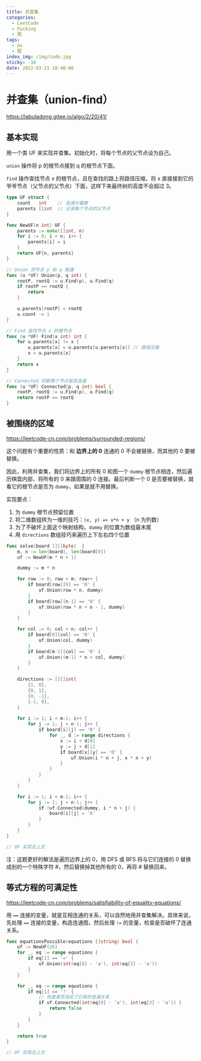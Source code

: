 ```yaml
---
title: 并查集
categories:
  - LeetCode
  - Fucking
  - 图
tags:
  - Go
  - 图
index_img: /img/code.jpg
sticky: -10
date: 2022-03-21 18:48:00
---
```


# 并查集（union-find）

https://labuladong.gitee.io/algo/2/20/41/

## 基本实现

用一个类 UF 来实现并查集。初始化时，将每个节点的父节点设为自己。

`union` 操作将 p 的根节点接到 q 的根节点下面。

`find` 操作查找节点 x 的根节点，且在查找的路上将路径压缩，将 x 直接接到它的爷爷节点（父节点的父节点）下面，这样下来最终树的高度不会超过 3。

```go
type UF struct {
	count   int    // 连通分量数
	parents []int  // 记录每个节点的父节点
}

func NewUF(n int) UF {
	parents := make([]int, n)
	for i := 0; i < n; i++ {
		parents[i] = i
	}
	return UF{n, parents}
}

// Union 将节点 p 和 q 联通
func (u *UF) Union(p, q int) {
	rootP, rootQ := u.Find(p), u.Find(q)
	if rootP == rootQ {
		return
	}

	u.parents[rootP] = rootQ
	u.count -= 1
}

// Find 查找节点 x 的根节点
func (u *UF) Find(x int) int {
	for u.parents[x] != x {
		u.parents[x] = u.parents[u.parents[x]] // 路径压缩
		x = u.parents[x]
	}
	return x
}

// Connected 判断两个节点是否连通
func (u *UF) Connected(p, q int) bool {
	rootP, rootQ := u.Find(p), u.Find(q)
	return rootP == rootQ
}
```

## 被围绕的区域

https://leetcode-cn.com/problems/surrounded-regions/

这个问题有个重要的性质：和 **边界上的 0** 连通的 0 不会被替换，而其他的 0 要被替换。

因此，利用并查集，我们将边界上的所有 0 和图一个 `dummy` 根节点相连，然后遍历棋盘内部，将所有的 0 来跟周围的 0 连接。最后判断一个 0 是否要被替换，就看它的根节点是否为 `dummy`，如果是就不用替换。

实现要点：

1. 为 `dummy` 根节点预留位置
2. 将二维数组转为一维的技巧：`(x, y) => x*n + y` （n 为列数）
3. 为了不破坏上面这个映射结构，`dummy` 的位置为数组最末尾
4. 用 `directions` 数组技巧来遍历上下左右四个位置

```go
func solve(board [][]byte)  {
    m, n := len(board), len(board[0])
    uf := NewUF(m * n + 1)

    dummy := m * n

    for row := 0; row < m; row++ {
        if board[row][0] == 'O' {
            uf.Union(row * n, dummy)
        }
        if board[row][n-1] == 'O' {
            uf.Union(row * n + n - 1, dummy)
        }
    }

    for col := 0; col < n; col++ {
        if board[0][col] == 'O' {
            uf.Union(col, dummy)
        }
        if board[m-1][col] == 'O' {
            uf.Union((m-1) * n + col, dummy)
        }
    }

    directions := [][]int{
        {1, 0},
        {0, 1},
        {0, -1},
        {-1, 0},
    }
    
    for i := 1; i < m-1; i++ {
        for j := 1; j < n-1; j++ {
            if board[i][j] == 'O' {
                for _, d := range directions {
                    x := i + d[0]
                    y := j + d[1]
                    if board[x][y] == 'O' {
                        uf.Union(i * n + j, x * n + y)
                    }
                }
            }
        }
    }

    for i := 1; i < m-1; i++ {
        for j := 1; j < n-1; j++ {
            if !uf.Connected(dummy, i * n + j) {
                board[i][j] = 'X'
            }
        }
    }
}

// UF 实现见上文
```

注：这题更好的解法是遍历边界上的 0，用 DFS 或 BFS 将与它们连接的 0 替换成别的一个特殊字符 #，然后替换掉其他所有的 0，再将 # 替换回来。

## 等式方程的可满足性

https://leetcode-cn.com/problems/satisfiability-of-equality-equations/

用 `==` 连接的变量，就是互相连通的关系，可以自然地用并查集解决。具体来说，先处理 `==` 连接的变量，构造连通图，然后处理 `!=` 的变量，检查是否破坏了连通关系。

```go
func equationsPossible(equations []string) bool {
    uf := NewUF(26)
    for _, eq := range equations {
        if eq[1] == '=' {
            uf.Union(int(eq[0] - 'a'), int(eq[3] - 'a'))
        }
    }

    for _, eq := range equations {
        if eq[1] == '!' {
            // 检查是否违反了已有的连通关系
            if uf.Connected(int(eq[0] - 'a'), int(eq[3] - 'a')) {
                return false
            }
        }
    }

    return true
}

// UF 实现见上文
```
